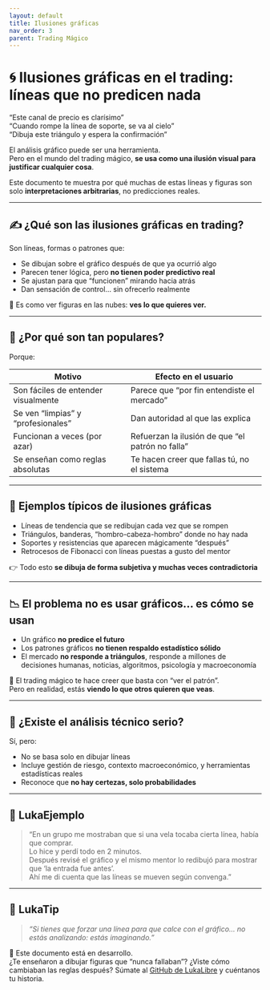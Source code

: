 ```yaml
---
layout: default
title: Ilusiones gráficas
nav_order: 3
parent: Trading Mágico
---
```


# 🌀 Ilusiones gráficas en el trading: líneas que no predicen nada

“Este canal de precio es clarísimo”  
“Cuando rompe la línea de soporte, se va al cielo”  
“Dibuja este triángulo y espera la confirmación”

El análisis gráfico puede ser una herramienta.  
Pero en el mundo del trading mágico, **se usa como una ilusión visual para justificar cualquier cosa**.

Este documento te muestra por qué muchas de estas líneas y figuras son solo **interpretaciones arbitrarias**, no predicciones reales.

---

## ✍️ ¿Qué son las ilusiones gráficas en trading?

Son líneas, formas o patrones que:

- Se dibujan sobre el gráfico después de que ya ocurrió algo
- Parecen tener lógica, pero **no tienen poder predictivo real**
- Se ajustan para que “funcionen” mirando hacia atrás
- Dan sensación de control… sin ofrecerlo realmente

📌 Es como ver figuras en las nubes: **ves lo que quieres ver.**

---

## 🧠 ¿Por qué son tan populares?

Porque:

| Motivo                                  | Efecto en el usuario                                  |
|-----------------------------------------|--------------------------------------------------------|
| Son fáciles de entender visualmente     | Parece que “por fin entendiste el mercado”            |
| Se ven “limpias” y “profesionales”      | Dan autoridad al que las explica                      |
| Funcionan a veces (por azar)            | Refuerzan la ilusión de que “el patrón no falla”      |
| Se enseñan como reglas absolutas        | Te hacen creer que fallas tú, no el sistema           |

---

## 🎯 Ejemplos típicos de ilusiones gráficas

- Líneas de tendencia que se redibujan cada vez que se rompen
- Triángulos, banderas, “hombro-cabeza-hombro” donde no hay nada
- Soportes y resistencias que aparecen mágicamente “después”
- Retrocesos de Fibonacci con líneas puestas a gusto del mentor

👉 Todo esto **se dibuja de forma subjetiva y muchas veces contradictoria**

---

## 📉 El problema no es usar gráficos… es cómo se usan

- Un gráfico **no predice el futuro**
- Los patrones gráficos **no tienen respaldo estadístico sólido**
- El mercado **no responde a triángulos**, responde a millones de decisiones humanas, noticias, algoritmos, psicología y macroeconomía

📌 El trading mágico te hace creer que basta con “ver el patrón”.  
Pero en realidad, estás **viendo lo que otros quieren que veas**.

---

## 🧪 ¿Existe el análisis técnico serio?

Sí, pero:

- No se basa solo en dibujar líneas
- Incluye gestión de riesgo, contexto macroeconómico, y herramientas estadísticas reales
- Reconoce que **no hay certezas, solo probabilidades**

---

## 💬 LukaEjemplo

> “En un grupo me mostraban que si una vela tocaba cierta línea, había que comprar.  
> Lo hice y perdí todo en 2 minutos.  
> Después revisé el gráfico y el mismo mentor lo redibujó para mostrar que ‘la entrada fue antes’.  
> Ahí me di cuenta que las líneas se mueven según convenga.”

---

## 🧠 LukaTip

> *“Si tienes que forzar una línea para que calce con el gráfico… no estás analizando: estás imaginando.”*

📌 Este documento está en desarrollo.  
¿Te enseñaron a dibujar figuras que “nunca fallaban”? ¿Viste cómo cambiaban las reglas después? Súmate al [GitHub de LukaLibre](https://github.com/tuusuario/lukalibre) y cuéntanos tu historia.
